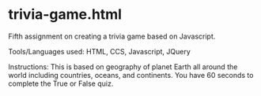# trivia-game.html

Fifth assignment on creating a trivia game based on Javascript.

Tools/Languages used: HTML, CCS, Javascript, JQuery

Instructions: This is based on geography of planet Earth all around the world including countries, oceans, and continents. You have 60 seconds to complete the True or False quiz. 

